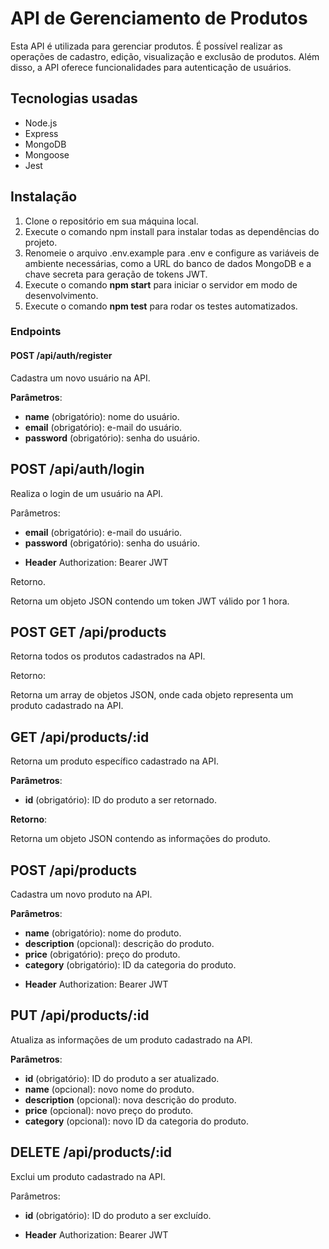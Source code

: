 # API de Gerenciamento de Produtos

Esta API é utilizada para gerenciar produtos. É possível realizar as operações de cadastro, edição, visualização e exclusão de produtos. Além disso, a API oferece funcionalidades para autenticação de usuários.

## Tecnologias usadas

- Node.js
- Express
- MongoDB
- Mongoose
- Jest

## Instalação

1. Clone o repositório em sua máquina local.
2. Execute o comando npm install para instalar todas as dependências do projeto.
3. Renomeie o arquivo .env.example para .env e configure as variáveis de ambiente necessárias, como a URL do banco de dados MongoDB e a chave secreta para geração de tokens JWT.
4. Execute o comando **npm start** para iniciar o servidor em modo de desenvolvimento.
5. Execute o comando **npm test** para rodar os testes automatizados.

### Endpoints

#### POST /api/auth/register

Cadastra um novo usuário na API.

**Parâmetros**:

* **name** (obrigatório): nome do usuário.
* **email** (obrigatório): e-mail do usuário.
* **password** (obrigatório): senha do usuário.

## POST /api/auth/login

Realiza o login de um usuário na API.

Parâmetros:

* **email** (obrigatório): e-mail do usuário.
* **password** (obrigatório): senha do usuário.

- **Header**
    Authorization: Bearer JWT

Retorno.

Retorna um objeto JSON contendo um token JWT válido por 1 hora.

## POST GET /api/products

Retorna todos os produtos cadastrados na API.

Retorno:

Retorna um array de objetos JSON, onde cada objeto representa um produto cadastrado na API.

## GET /api/products/:id

Retorna um produto específico cadastrado na API.

**Parâmetros**:

* **id** (obrigatório): ID do produto a ser retornado.

**Retorno**:

Retorna um objeto JSON contendo as informações do produto.

## POST /api/products

Cadastra um novo produto na API.

**Parâmetros**:

* **name** (obrigatório): nome do produto.
* **description** (opcional): descrição do produto.
* **price** (obrigatório): preço do produto.
* **category** (obrigatório): ID da categoria do produto.

- **Header**
    Authorization: Bearer JWT

## PUT /api/products/:id

Atualiza as informações de um produto cadastrado na API.

**Parâmetros**:

* **id** (obrigatório): ID do produto a ser atualizado.
* **name** (opcional): novo nome do produto.
* **description** (opcional): nova descrição do produto.
* **price** (opcional): novo preço do produto.
* **category** (opcional): novo ID da categoria do produto.

## DELETE /api/products/:id

Exclui um produto cadastrado na API.

Parâmetros:

* **id** (obrigatório): ID do produto a ser excluído.

- **Header**
    Authorization: Bearer JWT